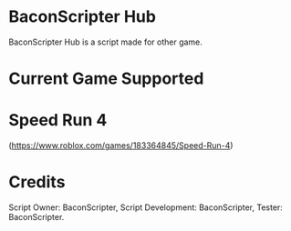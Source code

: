 # BaconScripter Hub

BaconScripter Hub is a script made for other game.

# Current Game Supported
# Speed Run 4
(https://www.roblox.com/games/183364845/Speed-Run-4)

# Credits
Script Owner: BaconScripter,
Script Development: BaconScripter,
Tester: BaconScripter.
